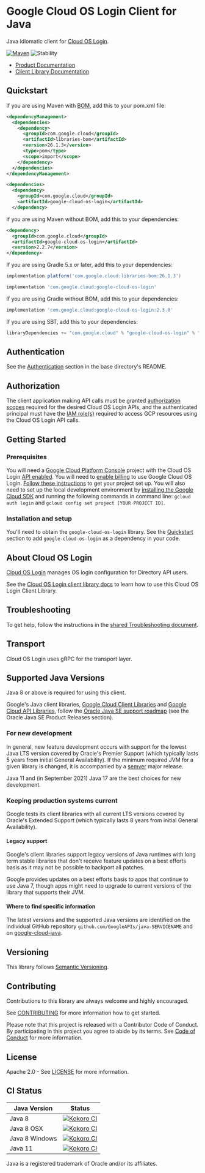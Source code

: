 # Google Cloud OS Login Client for Java

Java idiomatic client for [Cloud OS Login][product-docs].

[![Maven][maven-version-image]][maven-version-link]
![Stability][stability-image]

- [Product Documentation][product-docs]
- [Client Library Documentation][javadocs]


## Quickstart

If you are using Maven with [BOM][libraries-bom], add this to your pom.xml file:

```xml
<dependencyManagement>
  <dependencies>
    <dependency>
      <groupId>com.google.cloud</groupId>
      <artifactId>libraries-bom</artifactId>
      <version>26.1.3</version>
      <type>pom</type>
      <scope>import</scope>
    </dependency>
  </dependencies>
</dependencyManagement>

<dependencies>
  <dependency>
    <groupId>com.google.cloud</groupId>
    <artifactId>google-cloud-os-login</artifactId>
  </dependency>

```

If you are using Maven without BOM, add this to your dependencies:


```xml
<dependency>
  <groupId>com.google.cloud</groupId>
  <artifactId>google-cloud-os-login</artifactId>
  <version>2.2.7</version>
</dependency>

```

If you are using Gradle 5.x or later, add this to your dependencies:

```Groovy
implementation platform('com.google.cloud:libraries-bom:26.1.3')

implementation 'com.google.cloud:google-cloud-os-login'
```
If you are using Gradle without BOM, add this to your dependencies:

```Groovy
implementation 'com.google.cloud:google-cloud-os-login:2.3.0'
```

If you are using SBT, add this to your dependencies:

```Scala
libraryDependencies += "com.google.cloud" % "google-cloud-os-login" % "2.3.0"
```

## Authentication

See the [Authentication][authentication] section in the base directory's README.

## Authorization

The client application making API calls must be granted [authorization scopes][auth-scopes] required for the desired Cloud OS Login APIs, and the authenticated principal must have the [IAM role(s)][predefined-iam-roles] required to access GCP resources using the Cloud OS Login API calls.

## Getting Started

### Prerequisites

You will need a [Google Cloud Platform Console][developer-console] project with the Cloud OS Login [API enabled][enable-api].
You will need to [enable billing][enable-billing] to use Google Cloud OS Login.
[Follow these instructions][create-project] to get your project set up. You will also need to set up the local development environment by
[installing the Google Cloud SDK][cloud-sdk] and running the following commands in command line:
`gcloud auth login` and `gcloud config set project [YOUR PROJECT ID]`.

### Installation and setup

You'll need to obtain the `google-cloud-os-login` library.  See the [Quickstart](#quickstart) section
to add `google-cloud-os-login` as a dependency in your code.

## About Cloud OS Login


[Cloud OS Login][product-docs] manages OS login configuration for Directory API users.

See the [Cloud OS Login client library docs][javadocs] to learn how to
use this Cloud OS Login Client Library.






## Troubleshooting

To get help, follow the instructions in the [shared Troubleshooting document][troubleshooting].

## Transport

Cloud OS Login uses gRPC for the transport layer.

## Supported Java Versions

Java 8 or above is required for using this client.

Google's Java client libraries,
[Google Cloud Client Libraries][cloudlibs]
and
[Google Cloud API Libraries][apilibs],
follow the
[Oracle Java SE support roadmap][oracle]
(see the Oracle Java SE Product Releases section).

### For new development

In general, new feature development occurs with support for the lowest Java
LTS version covered by  Oracle's Premier Support (which typically lasts 5 years
from initial General Availability). If the minimum required JVM for a given
library is changed, it is accompanied by a [semver][semver] major release.

Java 11 and (in September 2021) Java 17 are the best choices for new
development.

### Keeping production systems current

Google tests its client libraries with all current LTS versions covered by
Oracle's Extended Support (which typically lasts 8 years from initial
General Availability).

#### Legacy support

Google's client libraries support legacy versions of Java runtimes with long
term stable libraries that don't receive feature updates on a best efforts basis
as it may not be possible to backport all patches.

Google provides updates on a best efforts basis to apps that continue to use
Java 7, though apps might need to upgrade to current versions of the library
that supports their JVM.

#### Where to find specific information

The latest versions and the supported Java versions are identified on
the individual GitHub repository `github.com/GoogleAPIs/java-SERVICENAME`
and on [google-cloud-java][g-c-j].

## Versioning


This library follows [Semantic Versioning](http://semver.org/).



## Contributing


Contributions to this library are always welcome and highly encouraged.

See [CONTRIBUTING][contributing] for more information how to get started.

Please note that this project is released with a Contributor Code of Conduct. By participating in
this project you agree to abide by its terms. See [Code of Conduct][code-of-conduct] for more
information.


## License

Apache 2.0 - See [LICENSE][license] for more information.

## CI Status

Java Version | Status
------------ | ------
Java 8 | [![Kokoro CI][kokoro-badge-image-2]][kokoro-badge-link-2]
Java 8 OSX | [![Kokoro CI][kokoro-badge-image-3]][kokoro-badge-link-3]
Java 8 Windows | [![Kokoro CI][kokoro-badge-image-4]][kokoro-badge-link-4]
Java 11 | [![Kokoro CI][kokoro-badge-image-5]][kokoro-badge-link-5]

Java is a registered trademark of Oracle and/or its affiliates.

[product-docs]: https://cloud.google.com/compute/docs/oslogin/
[javadocs]: https://cloud.google.com/java/docs/reference/google-cloud-os-login/latest/history
[kokoro-badge-image-1]: http://storage.googleapis.com/cloud-devrel-public/java/badges/java-os-login/java7.svg
[kokoro-badge-link-1]: http://storage.googleapis.com/cloud-devrel-public/java/badges/java-os-login/java7.html
[kokoro-badge-image-2]: http://storage.googleapis.com/cloud-devrel-public/java/badges/java-os-login/java8.svg
[kokoro-badge-link-2]: http://storage.googleapis.com/cloud-devrel-public/java/badges/java-os-login/java8.html
[kokoro-badge-image-3]: http://storage.googleapis.com/cloud-devrel-public/java/badges/java-os-login/java8-osx.svg
[kokoro-badge-link-3]: http://storage.googleapis.com/cloud-devrel-public/java/badges/java-os-login/java8-osx.html
[kokoro-badge-image-4]: http://storage.googleapis.com/cloud-devrel-public/java/badges/java-os-login/java8-win.svg
[kokoro-badge-link-4]: http://storage.googleapis.com/cloud-devrel-public/java/badges/java-os-login/java8-win.html
[kokoro-badge-image-5]: http://storage.googleapis.com/cloud-devrel-public/java/badges/java-os-login/java11.svg
[kokoro-badge-link-5]: http://storage.googleapis.com/cloud-devrel-public/java/badges/java-os-login/java11.html
[stability-image]: https://img.shields.io/badge/stability-stable-green
[maven-version-image]: https://img.shields.io/maven-central/v/com.google.cloud/google-cloud-os-login.svg
[maven-version-link]: https://search.maven.org/search?q=g:com.google.cloud%20AND%20a:google-cloud-os-login&core=gav
[authentication]: https://github.com/googleapis/google-cloud-java#authentication
[auth-scopes]: https://developers.google.com/identity/protocols/oauth2/scopes
[predefined-iam-roles]: https://cloud.google.com/iam/docs/understanding-roles#predefined_roles
[iam-policy]: https://cloud.google.com/iam/docs/overview#cloud-iam-policy
[developer-console]: https://console.developers.google.com/
[create-project]: https://cloud.google.com/resource-manager/docs/creating-managing-projects
[cloud-sdk]: https://cloud.google.com/sdk/
[troubleshooting]: https://github.com/googleapis/google-cloud-common/blob/main/troubleshooting/readme.md#troubleshooting
[contributing]: https://github.com/googleapis/java-os-login/blob/main/CONTRIBUTING.md
[code-of-conduct]: https://github.com/googleapis/java-os-login/blob/main/CODE_OF_CONDUCT.md#contributor-code-of-conduct
[license]: https://github.com/googleapis/java-os-login/blob/main/LICENSE
[enable-billing]: https://cloud.google.com/apis/docs/getting-started#enabling_billing
[enable-api]: https://console.cloud.google.com/flows/enableapi?apiid=oslogin.googleapis.com
[libraries-bom]: https://github.com/GoogleCloudPlatform/cloud-opensource-java/wiki/The-Google-Cloud-Platform-Libraries-BOM
[shell_img]: https://gstatic.com/cloudssh/images/open-btn.png

[semver]: https://semver.org/
[cloudlibs]: https://cloud.google.com/apis/docs/client-libraries-explained
[apilibs]: https://cloud.google.com/apis/docs/client-libraries-explained#google_api_client_libraries
[oracle]: https://www.oracle.com/java/technologies/java-se-support-roadmap.html
[g-c-j]: http://github.com/googleapis/google-cloud-java

